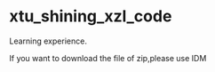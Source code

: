 # xtu_shining_xzl_code

Learning experience.

If you want to download the file of zip,please use IDM
